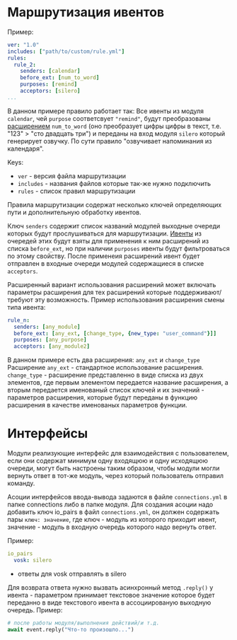 # Маршрутизация ивентов

Пример:
```yaml
ver: "1.0"
includes: ["path/to/custom/rule.yml"]
rules:
  rule_2:
    senders: [calendar]
    before_ext: [num_to_word]
    purposes: [remind]
    acceptors: [silero]
...
```

В данном примере правило работает так:
Все ивенты из модуля `calendar`, чей `purpose` соответсвует `"remind"`, будут преобразованы [расширением](Модули/event_utils) `num_to_word` (оно преобразует цифры цифры в текст, т.е. "123" > "сто двадцать три") и переданы на вход модуля `silero` который генерирует озвучку. По сути правило "озвучивает напоминания из календаря". 

Keys:
* `ver` - версия файла маршрутизации
* `includes` - названия файлов которые так-же нужно подключить
* `rules` - список правил маршрутизации

Правила маршрутизации содержат несколько ключей определяющих пути и дополнительную обработку ивентов.

Ключ `senders` содержит список названий модулей выходные очереди которых будут прослушиваться для маршрутизации. [Ивенты](Ивенты) из очередей этих  будут взяты для применения к ним расширений из списка `before_ext`, но при наличии `purposes` ивенты будут фильтроваться по этому свойству. После применеия расширений ивент будет отправлен в входные очереди модулей содержащиеся в списке `acceptors`.


Расширенный вариант использования расширений может включать параметры расширения для тех расширений которые поддерживают/требуют эту возможность.
Пример использования расширения смены типа ивента:
```yaml
rule_n:
  senders: [any_module]
  before_ext: [any_ext, [change_type, {new_type: "user_command"}]]
  purposes: [any_purpose]
  acceptors: [any_module2]
```
В данном примере есть два расширения: `any_ext` и `change_type`
Расширение `any_ext` - стандартное использование расширения.
`change_type` - расширение представленно в виде списка из двух элементов, где первым элементом передается название расширения, а вторым передается именованый список ключей и их значений - параметров расширения, которые будут переданы в функцию расширения в качестве именованых параметров функции.

# Интерфейсы
Модули реализующие интерфейс для взаимодействия с пользователем, если они содержат минимум одну входящюю и одну исходящюю очереди, могут быть настроены таким образом, чтобы модули могли вернуть ответ в тот-же модуль, через который пользователь отправил команду.

Асоции интерфейсов ввода-вывода задаются в файле `connections.yml` в папке connections либо в папке модуля. Для создания асоции надо добавить ключ io_pairs в файл `connections.yml`, он должен содержать пары `ключ: значение`, где ключ - модуль из которого приходит ивент, значение - модуль в входную очередь которого надо вернуть ответ.

Пример:
```yaml
io_pairs
  vosk: silero
```
* ответы для vosk отправлять в silero

Для возврата ответа нужно вызвать асинхронный метод `.reply()` у ивента - параметром принимает текстовое значение которое будет переданно в виде текстового ивента в ассоциированую выходную очередь. 
Пример:
```python
# после работы модуля/выполнения действий/и т.д.
await event.reply("Что-то произошло...")
```